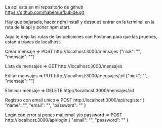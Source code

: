 La api esta en mi repositorio de github https://github.com/habemur/kubide.git

Hay que bajarsela, hacer npm install y despues entrar en la terminal en la ruta de la api y poner npm start.

Aqui te dejo las rutas de las peticiones con Postman para que las pruebes, estan a traves de localhost.

Crear mensaje => POST http://localhost:3000/mensajes
{"nick": "", "mensaje": ""}

Lista de mensajes => GET http://localhost:3000/mensajes

Editar mensajes => PUT http://localhost:3000/mensajes/:id
{"nick": "", "mensaje": ""}

Eliminar mensaje => DELETE http://localhost:3000/mensajes/:id

Registro con email unico=> POST http://localhost:3000/api/register
{
    "name": "",
    "email": "",
    "password": ""
}

Login con error si pones mal email y/o password => POST http://localhost:3000/api/login
{
    "email": "",
    "password": ""
}